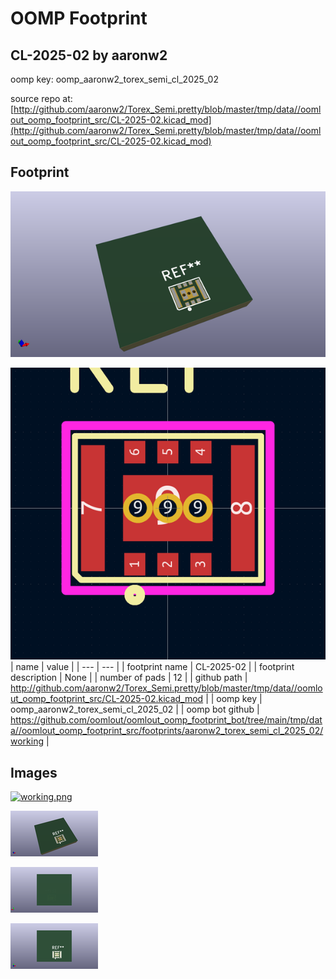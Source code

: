# OOMP Footprint  
## CL-2025-02  by aaronw2  
  
oomp key: oomp_aaronw2_torex_semi_cl_2025_02  
  
source repo at: [http://github.com/aaronw2/Torex_Semi.pretty/blob/master/tmp/data//oomlout_oomp_footprint_src/CL-2025-02.kicad_mod](http://github.com/aaronw2/Torex_Semi.pretty/blob/master/tmp/data//oomlout_oomp_footprint_src/CL-2025-02.kicad_mod)  
## Footprint  
  
[![working_kicad_pcb_3d.png](working_kicad_pcb_3d_600.png)](working_kicad_pcb_3d.png)  
  
[![working.png](working_600.png)](working.png)  
| name | value | 
| --- | --- | 
| footprint name | CL-2025-02 | 
| footprint description | None | 
| number of pads | 12 | 
| github path | http://github.com/aaronw2/Torex_Semi.pretty/blob/master/tmp/data//oomlout_oomp_footprint_src/CL-2025-02.kicad_mod | 
| oomp key | oomp_aaronw2_torex_semi_cl_2025_02 | 
| oomp bot github | https://github.com/oomlout/oomlout_oomp_footprint_bot/tree/main/tmp/data//oomlout_oomp_footprint_src/footprints/aaronw2_torex_semi_cl_2025_02/working | 
## Images  
  
[![working.png](working_140.png)](working.png)  
  
[![working_kicad_pcb_3d.png](working_kicad_pcb_3d_140.png)](working_kicad_pcb_3d.png)  
  
[![working_kicad_pcb_3d_back.png](working_kicad_pcb_3d_back_140.png)](working_kicad_pcb_3d_back.png)  
  
[![working_kicad_pcb_3d_front.png](working_kicad_pcb_3d_front_140.png)](working_kicad_pcb_3d_front.png)  

